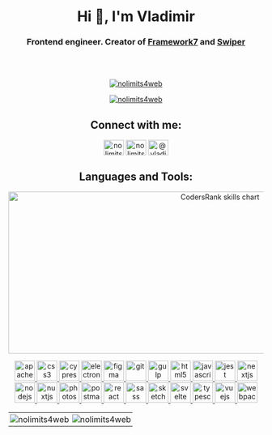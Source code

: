 <h1 align="center">Hi 👋, I'm Vladimir</h1>
<h3 align="center">Frontend engineer. Creator of <a href="https://framework7.io" target="_blank">Framework7</a> and <a href="https://swiperjs.com" target="_blank">Swiper</a></h3>
<br/>
<br/>

<p align="center"> <a href="https://github.com/ryo-ma/github-profile-trophy"><img src="https://github-profile-trophy.vercel.app/?username=nolimits4web&margin-w=8" alt="nolimits4web" /></a> </p>

<p align="center"> <a href="https://twitter.com/nolimits4web" target="blank"><img src="https://img.shields.io/twitter/follow/nolimits4web?logo=twitter&style=for-the-badge" alt="nolimits4web" /></a> </p>


<h2 align="center">Connect with me:</h3>
<p align="center">
<a href="https://dev.to/nolimits4web" target="blank"><img align="center" src="https://cdn.jsdelivr.net/npm/simple-icons@3.0.1/icons/dev-dot-to.svg" alt="nolimits4web" height="30" width="40" /></a>
<a href="https://twitter.com/nolimits4web" target="blank"><img align="center" src="https://cdn.jsdelivr.net/npm/simple-icons@3.0.1/icons/twitter.svg" alt="nolimits4web" height="30" width="40" /></a>
<a href="https://medium.com/@vladimirkharlampidi" target="blank"><img align="center" src="https://cdn.jsdelivr.net/npm/simple-icons@3.0.1/icons/medium.svg" alt="@vladimirkharlampidi" height="30" width="40" /></a>
</p>

<h2 align="center">Languages and Tools:</h3>
<p align="center">
  <a href="https://profile.codersrank.io/user/nolimits4web" target="_blank">
    <img src="https://skills-chart.nolimits4web.workers.dev/?username=nolimits4web&skills=JavaScript,TypeScript,Vue,Svelte,SCSS,Less,CSS,HTML&width=820" width="820" height="320" alt="CodersRank skills chart"/>
  </a>
</p>
<p align="center"> <a href="https://cordova.apache.org/" target="_blank"> <img src="https://www.vectorlogo.zone/logos/apache_cordova/apache_cordova-icon.svg" alt="apachecordova" width="40" height="40"/> </a> <a href="https://www.w3schools.com/css/" target="_blank"> <img src="https://devicons.github.io/devicon/devicon.git/icons/css3/css3-original-wordmark.svg" alt="css3" width="40" height="40"/> </a> <a href="https://www.cypress.io" target="_blank"> <img src="https://raw.githubusercontent.com/simple-icons/simple-icons/6e46ec1fc23b60c8fd0d2f2ff46db82e16dbd75f/icons/cypress.svg" alt="cypress" width="40" height="40"/> </a> <a href="https://www.electronjs.org" target="_blank"> <img src="https://devicons.github.io/devicon/devicon.git/icons/electron/electron-original.svg" alt="electron" width="40" height="40"/> </a> <a href="https://www.figma.com/" target="_blank"> <img src="https://www.vectorlogo.zone/logos/figma/figma-icon.svg" alt="figma" width="40" height="40"/> </a> <a href="https://git-scm.com/" target="_blank"> <img src="https://www.vectorlogo.zone/logos/git-scm/git-scm-icon.svg" alt="git" width="40" height="40"/> </a> <a href="https://gulpjs.com" target="_blank"> <img src="https://devicons.github.io/devicon/devicon.git/icons/gulp/gulp-plain.svg" alt="gulp" width="40" height="40"/> </a> <a href="https://www.w3.org/html/" target="_blank"> <img src="https://devicons.github.io/devicon/devicon.git/icons/html5/html5-original-wordmark.svg" alt="html5" width="40" height="40"/> </a> <a href="https://developer.mozilla.org/en-US/docs/Web/JavaScript" target="_blank"> <img src="https://devicons.github.io/devicon/devicon.git/icons/javascript/javascript-original.svg" alt="javascript" width="40" height="40"/> </a> <a href="https://jestjs.io" target="_blank"> <img src="https://www.vectorlogo.zone/logos/jestjsio/jestjsio-icon.svg" alt="jest" width="40" height="40"/> </a> <a href="https://nextjs.org/" target="_blank"> <img src="https://cdn.worldvectorlogo.com/logos/nextjs-3.svg" alt="nextjs" width="40" height="40"/> </a> <a href="https://nodejs.org" target="_blank"> <img src="https://devicons.github.io/devicon/devicon.git/icons/nodejs/nodejs-original-wordmark.svg" alt="nodejs" width="40" height="40"/> </a> <a href="https://nuxtjs.org/" target="_blank"> <img src="https://www.vectorlogo.zone/logos/nuxtjs/nuxtjs-icon.svg" alt="nuxtjs" width="40" height="40"/> </a> <a href="https://www.photoshop.com/en" target="_blank"> <img src="https://devicons.github.io/devicon/devicon.git/icons/photoshop/photoshop-plain.svg" alt="photoshop" width="40" height="40"/> </a> <a href="https://postman.com" target="_blank"> <img src="https://www.vectorlogo.zone/logos/getpostman/getpostman-icon.svg" alt="postman" width="40" height="40"/> </a> <a href="https://reactjs.org/" target="_blank"> <img src="https://devicons.github.io/devicon/devicon.git/icons/react/react-original-wordmark.svg" alt="react" width="40" height="40"/> </a> <a href="https://sass-lang.com" target="_blank"> <img src="https://devicons.github.io/devicon/devicon.git/icons/sass/sass-original.svg" alt="sass" width="40" height="40"/> </a> <a href="https://www.sketch.com/" target="_blank"> <img src="https://www.vectorlogo.zone/logos/sketchapp/sketchapp-icon.svg" alt="sketch" width="40" height="40"/> </a> <a href="https://svelte.dev" target="_blank"> <img src="https://upload.wikimedia.org/wikipedia/commons/1/1b/Svelte_Logo.svg" alt="svelte" width="40" height="40"/> </a> <a href="https://www.typescriptlang.org/" target="_blank"> <img src="https://devicons.github.io/devicon/devicon.git/icons/typescript/typescript-original.svg" alt="typescript" width="40" height="40"/> </a> <a href="https://vuejs.org/" target="_blank"> <img src="https://devicons.github.io/devicon/devicon.git/icons/vuejs/vuejs-original-wordmark.svg" alt="vuejs" width="40" height="40"/> </a> <a href="https://webpack.js.org" target="_blank"> <img src="https://devicons.github.io/devicon/devicon.git/icons/webpack/webpack-original.svg" alt="webpack" width="40" height="40"/> </a> </p>

<table>
  <tr>
    <td style="border:none; padding: 3px" valign="top"><img src="https://github-readme-stats.vercel.app/api/top-langs?username=nolimits4web&show_icons=true&hide_border=true&locale=en&layout=compact" alt="nolimits4web" /></td>
    <td style="border:none; padding: 3px" valign="top"><img src="https://github-readme-stats.vercel.app/api?username=nolimits4web&show_icons=true&hide_border=true&locale=en" alt="nolimits4web" /></td>
  </tr>
</table>
